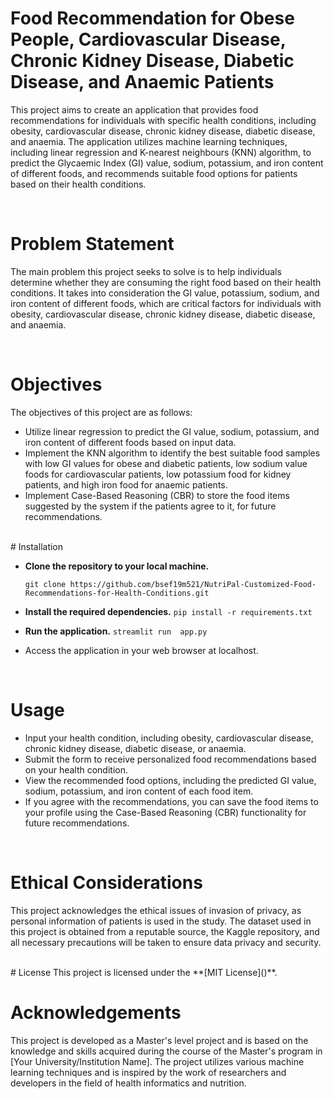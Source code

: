 # Food Recommendation for Obese People, Cardiovascular Disease, Chronic Kidney Disease, Diabetic Disease, and Anaemic Patients

This project aims to create an application that provides food recommendations for individuals with specific health conditions, including obesity, cardiovascular disease, chronic kidney disease, diabetic disease, and anaemia. The application utilizes machine learning techniques, including linear regression and K-nearest neighbours (KNN) algorithm, to predict the Glycaemic Index (GI) value, sodium, potassium, and iron content of different foods, and recommends suitable food options for patients based on their health conditions.

<br>

# Problem Statement
The main problem this project seeks to solve is to help individuals determine whether they are consuming the right food based on their health conditions. It takes into consideration the GI value, potassium, sodium, and iron content of different foods, which are critical factors for individuals with obesity, cardiovascular disease, chronic kidney disease, diabetic disease, and anaemia.

<br>

# Objectives
The objectives of this project are as follows:

- Utilize linear regression to predict the GI value, sodium, potassium, and iron content of different foods based on input data.
- Implement the KNN algorithm to identify the best suitable food samples with low GI values for obese and diabetic patients, low sodium value foods for cardiovascular patients, low potassium food for kidney patients, and high iron food for anaemic patients.
- Implement Case-Based Reasoning (CBR) to store the food items suggested by the system if the patients agree to it, for future recommendations.


<br>
# Installation

- **Clone the repository to your local machine.**

  `git clone https://github.com/bsef19m521/NutriPal-Customized-Food-Recommendations-for-Health-Conditions.git`

- **Install the required dependencies.**
  `pip install -r requirements.txt`
  
- **Run the application.**
  `streamlit run  app.py`
  
- Access the application in your web browser at localhost.

<br>

# Usage
- Input your health condition, including obesity, cardiovascular disease, chronic kidney disease, diabetic disease, or anaemia.
- Submit the form to receive personalized food recommendations based on your health condition.
- View the recommended food options, including the predicted GI value, sodium, potassium, and iron content of each food item.
- If you agree with the recommendations, you can save the food items to your profile using the Case-Based Reasoning (CBR) functionality for future recommendations.

<br>

# Ethical Considerations

This project acknowledges the ethical issues of invasion of privacy, as personal information of patients is used in the study. The dataset used in this project is obtained from a reputable source, the Kaggle repository, and all necessary precautions will be taken to ensure data privacy and security.

<br>
# License
This project is licensed under the **[MIT License]()**.

# Acknowledgements
This project is developed as a Master's level project and is based on the knowledge and skills acquired during the course of the Master's program in [Your University/Institution Name]. The project utilizes various machine learning techniques and is inspired by the work of researchers and developers in the field of health informatics and nutrition.
